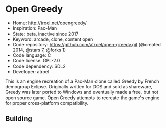 # Open Greedy

- Home: http://troel.net/opengreedy/
- Inspiration: Pac-Man
- State: beta, inactive since 2017
- Keyword: arcade, clone, content open
- Code repository: https://github.com/atroel/open-greedy.git (@created 2014, @stars 7, @forks 1)
- Code language: C
- Code license: GPL-2.0
- Code dependency: SDL2
- Developer: atroel

This is an engine recreation of a Pac-Man clone called Greedy by French demogroup Eclipse. Originally written for DOS and sold as shareware, Greedy was later ported to Windows and eventually made a free, but not open source game. Open Greedy attempts to recreate the game's engine for proper cross-platform compatibility.

## Building
